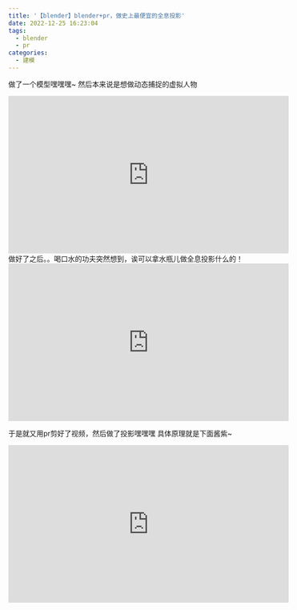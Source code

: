 ```yaml
---
title: '【blender】blender+pr，做史上最便宜的全息投影'
date: 2022-12-25 16:23:04
tags: 
  - blender
  - pr
categories:
  - 建模
---
```

  <meta name="referrer" content="no-referrer">

做了一个模型嘿嘿嘿~
然后本来说是想做动态捕捉的虚拟人物
<iframe width="560" height="315" src="https://www.youtube.com/embed/vuNJ-6fLmM8" title="YouTube video player" frameborder="0" allow="accelerometer; autoplay; clipboard-write; encrypted-media; gyroscope; picture-in-picture; web-share" allowfullscreen></iframe>
做好了之后。。喝口水的功夫突然想到，诶可以拿水瓶儿做全息投影什么的！
<iframe width="560" height="315" src="https://www.youtube.com/embed/kBCh5uAnB8Y" title="YouTube video player" frameborder="0" allow="accelerometer; autoplay; clipboard-write; encrypted-media; gyroscope; picture-in-picture; web-share" allowfullscreen></iframe>

于是就又用pr剪好了视频，然后做了投影嘿嘿嘿
具体原理就是下面酱紫~

<iframe width="560" height="315" src="https://www.youtube.com/embed/A86kay6UPeg" title="YouTube video player" frameborder="0" allow="accelerometer; autoplay; clipboard-write; encrypted-media; gyroscope; picture-in-picture; web-share" allowfullscreen></iframe>